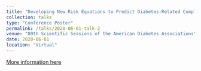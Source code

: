```yaml
---
title: "Developing New Risk Equations to Predict Diabetes-Related Complications and Mortality in US Adults with Type 2 Diabetes"
collection: talks
type: "Conference Poster"
permalink: /talks/2020-06-01-talk-2
venue: "80th Scientific Sessions of the American Diabetes Associations"
date: 2020-06-01
location: "Virtual"
---
```


[More information here](https://diabetesjournals.org/diabetes/article/69/Supplement_1/1520-P/55945/1520-P-Developing-New-Risk-Equations-to-Predict)
